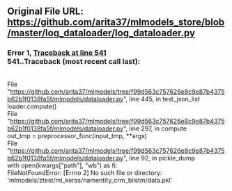 ## Original File URL: https://github.com/arita37/mlmodels_store/blob/master/log_dataloader/log_dataloader.py


### Error 1, [Traceback at line 541](https://github.com/arita37/mlmodels_store/blob/master/log_dataloader/log_dataloader.py#L541)<br />541..Traceback (most recent call last):
<br />  File "https://github.com/arita37/mlmodels/tree/f99d563c757626e8c9e87b4375b62b1f0138fa5f/mlmodels/dataloader.py", line 445, in test_json_list
<br />    loader.compute()
<br />  File "https://github.com/arita37/mlmodels/tree/f99d563c757626e8c9e87b4375b62b1f0138fa5f/mlmodels/dataloader.py", line 297, in compute
<br />    out_tmp = preprocessor_func(input_tmp, **args)
<br />  File "https://github.com/arita37/mlmodels/tree/f99d563c757626e8c9e87b4375b62b1f0138fa5f/mlmodels/dataloader.py", line 92, in pickle_dump
<br />    with open(kwargs["path"], "wb") as fi:
<br />FileNotFoundError: [Errno 2] No such file or directory: 'mlmodels/ztest/ml_keras/namentity_crm_bilstm/data.pkl'
